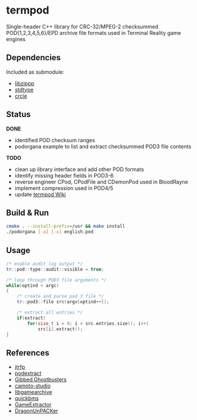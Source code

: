 # termpod
Single-header C++ library for CRC-32/MPEG-2 checksummed POD{1,2,3,4,5,6}/EPD archive file formats used in Terminal Reality game engines

## Dependencies

Included as submodule:

- [libzippp](http://github.com/ctabin/libzippp)
- [stdtype](http://github.com/jopadan/stdtype)
- [crcle](http://github.com/jopadan/crcle)

## Status

**DONE**

- identified POD checksum ranges
- podorgana example to list and extract checksummed POD3 file contents

**TODO**

- clean up library interface and add other POD formats
- identify missing header fields in POD3-6
- reverse engineer CPod, CPodFile and CDemonPod used in BloodRayne
- implement compression used in POD4/5
- update [termpod Wiki](https://github.com/jopadan/termpod/wiki)

## Build & Run

```sh
cmake . --install-prefix=/usr && make install
./podorgana [-a] [-x] english.pod
```

## Usage

```cpp
/* enable audit log output */
tr::pod::type::audit::visible = true;

/* loop through POD3 file arguments */
while(optind < argc)
{
    /* create and parse pod 3 file */
    tr::pod3::file src(argv[optind++]);

    /* extract all entries */
    if(extract)
        for(size_t i = 0; i < src.entries.size(); i++)
		    src[i].extract();
}
```

## References

- [jtrfp](https://github.com/jtrfp/jtrfp)
- [podextract](https://github.com/ghoost82/podextract)
- [Gibbed.Ghostbusters](https://github.com/gibbed/Gibbed.Ghostbusters)
- [camoto-studio](https://github.com/Malvineous/camoto-studio)
- [libgamearchive](https://github.com/Malvineous/libgamearchive)
- [quickbms](https://aluigi.altervista.org/quickbms.htm)
- [GameExtractor](https://github.com/wattostudios/GameExtractor)
- [DragonUnPACKer](https://github.com/elbereth/DragonUnPACKer)
